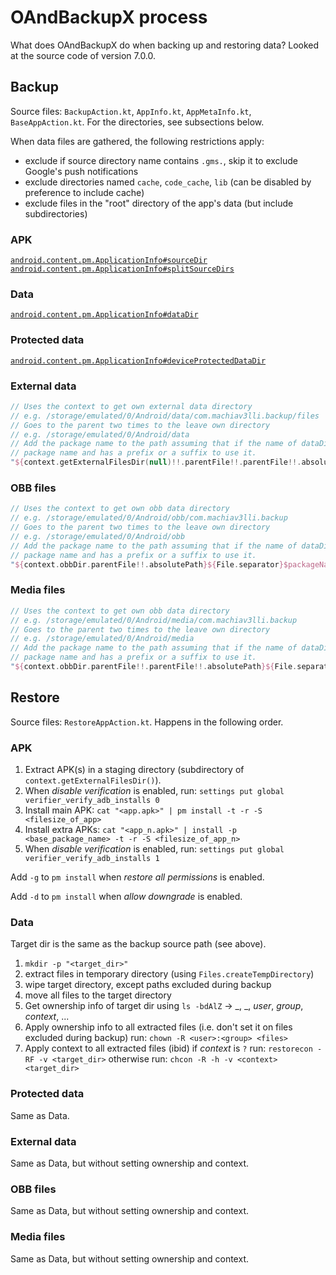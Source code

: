 # OAndBackupX process

What does OAndBackupX do when backing up and restoring data?
Looked at the source code of version 7.0.0.

## Backup

Source files: `BackupAction.kt`, `AppInfo.kt`, `AppMetaInfo.kt`, `BaseAppAction.kt`.
For the directories, see subsections below.

When data files are gathered, the following restrictions apply:
- exclude if source directory name contains `.gms.`, skip it to exclude Google's push notifications
- exclude directories named `cache`, `code_cache`, `lib` (can be disabled by preference to include cache)
- exclude files in the "root" directory of the app's data (but include subdirectories)

### APK

[`android.content.pm.ApplicationInfo#sourceDir`](https://developer.android.com/reference/android/content/pm/ApplicationInfo#sourceDir)
[`android.content.pm.ApplicationInfo#splitSourceDirs`](https://developer.android.com/reference/android/content/pm/ApplicationInfo#splitSourceDirs)

### Data

[`android.content.pm.ApplicationInfo#dataDir`](https://developer.android.com/reference/android/content/pm/ApplicationInfo#dataDir)

### Protected data

[`android.content.pm.ApplicationInfo#deviceProtectedDataDir`](https://developer.android.com/reference/android/content/pm/ApplicationInfo#deviceProtectedDataDir)

### External data

```kotlin
// Uses the context to get own external data directory
// e.g. /storage/emulated/0/Android/data/com.machiav3lli.backup/files
// Goes to the parent two times to the leave own directory
// e.g. /storage/emulated/0/Android/data
// Add the package name to the path assuming that if the name of dataDir does not equal the
// package name and has a prefix or a suffix to use it.
"${context.getExternalFilesDir(null)!!.parentFile!!.parentFile!!.absolutePath}${File.separator}$packageName"
```

### OBB files

```kotlin
// Uses the context to get own obb data directory
// e.g. /storage/emulated/0/Android/obb/com.machiav3lli.backup
// Goes to the parent two times to the leave own directory
// e.g. /storage/emulated/0/Android/obb
// Add the package name to the path assuming that if the name of dataDir does not equal the
// package name and has a prefix or a suffix to use it.
"${context.obbDir.parentFile!!.absolutePath}${File.separator}$packageName"
```

### Media files

```kotlin
// Uses the context to get own obb data directory
// e.g. /storage/emulated/0/Android/media/com.machiav3lli.backup
// Goes to the parent two times to the leave own directory
// e.g. /storage/emulated/0/Android/media
// Add the package name to the path assuming that if the name of dataDir does not equal the
// package name and has a prefix or a suffix to use it.
"${context.obbDir.parentFile!!.parentFile!!.absolutePath}${File.separator}media${File.separator}$packageName"
```


## Restore

Source files: `RestoreAppAction.kt`.
Happens in the following order.

### APK

1. Extract APK(s) in a staging directory (subdirectory of `context.getExternalFilesDir()`).
2. When _disable verification_ is enabled, run: `settings put global verifier_verify_adb_installs 0`
3. Install main APK: `cat "<app.apk>" | pm install -t -r -S <filesize_of_app>`
4. Install extra APKs: `cat "<app_n.apk>" | install -p <base_package_name> -t -r -S <filesize_of_app_n>`
5. When _disable verification_ is enabled, run: `settings put global verifier_verify_adb_installs 1`

Add `-g` to `pm install` when _restore all permissions_ is enabled.

Add `-d` to `pm install` when _allow downgrade_ is enabled.

### Data

Target dir is the same as the backup source path (see above).

1. `mkdir -p "<target_dir>"`
2. extract files in temporary directory (using `Files.createTempDirectory`)
3. wipe target directory, except paths excluded during backup
4. move all files to the target directory
5. Get ownership info of target dir using `ls -bdAlZ` -> _, _, _user_, _group_, _context_, ...
6. Apply ownership info to all extracted files (i.e. don't set it on files excluded during backup)
   run: `chown -R <user>:<group> <files>`
7. Apply context to all extracted files (ibid)
   if _context_ is `?` run: `restorecon -RF -v <target_dir>`
   otherwise run: `chcon -R -h -v <context> <target_dir>`

### Protected data

Same as Data.

### External data

Same as Data, but without setting ownership and context.

### OBB files

Same as Data, but without setting ownership and context.

### Media files

Same as Data, but without setting ownership and context.

